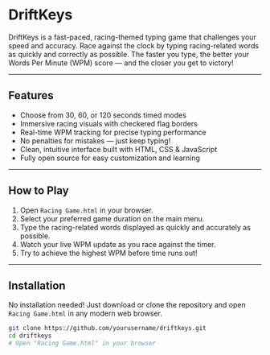 # DriftKeys

DriftKeys is a fast-paced, racing-themed typing game that challenges your speed and accuracy. Race against the clock by typing racing-related words as quickly and correctly as possible. The faster you type, the better your Words Per Minute (WPM) score — and the closer you get to victory!

---

## Features

- Choose from 30, 60, or 120 seconds timed modes  
- Immersive racing visuals with checkered flag borders  
- Real-time WPM tracking for precise typing performance  
- No penalties for mistakes — just keep typing!  
- Clean, intuitive interface built with HTML, CSS & JavaScript  
- Fully open source for easy customization and learning  

---

## How to Play

1. Open `Racing Game.html` in your browser.  
2. Select your preferred game duration on the main menu.  
3. Type the racing-related words displayed as quickly and accurately as possible.  
4. Watch your live WPM update as you race against the timer.  
5. Try to achieve the highest WPM before time runs out!

---

## Installation

No installation needed! Just download or clone the repository and open `Racing Game.html` in any modern web browser.

```bash
git clone https://github.com/yourusername/driftkeys.git
cd driftkeys
# Open "Racing Game.html" in your browser
